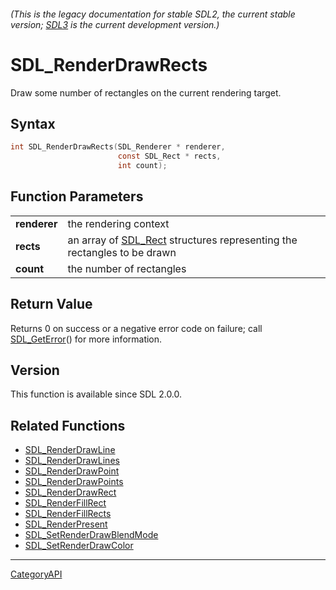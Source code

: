###### (This is the legacy documentation for stable SDL2, the current stable version; [SDL3](https://wiki.libsdl.org/SDL3/) is the current development version.)
# SDL_RenderDrawRects

Draw some number of rectangles on the current rendering target.

## Syntax

```c
int SDL_RenderDrawRects(SDL_Renderer * renderer,
                        const SDL_Rect * rects,
                        int count);

```

## Function Parameters

|                  |                                                                                     |
| ---------------- | ----------------------------------------------------------------------------------- |
| **renderer**     | the rendering context                                                               |
| **rects**        | an array of [SDL_Rect](SDL_Rect.md) structures representing the rectangles to be drawn |
| **count**        | the number of rectangles                                                            |

## Return Value

Returns 0 on success or a negative error code on failure; call
[SDL_GetError](SDL_GetError.md)() for more information.

## Version

This function is available since SDL 2.0.0.

## Related Functions

* [SDL_RenderDrawLine](SDL_RenderDrawLine.md)
* [SDL_RenderDrawLines](SDL_RenderDrawLines.md)
* [SDL_RenderDrawPoint](SDL_RenderDrawPoint.md)
* [SDL_RenderDrawPoints](SDL_RenderDrawPoints.md)
* [SDL_RenderDrawRect](SDL_RenderDrawRect.md)
* [SDL_RenderFillRect](SDL_RenderFillRect.md)
* [SDL_RenderFillRects](SDL_RenderFillRects.md)
* [SDL_RenderPresent](SDL_RenderPresent.md)
* [SDL_SetRenderDrawBlendMode](SDL_SetRenderDrawBlendMode.md)
* [SDL_SetRenderDrawColor](SDL_SetRenderDrawColor.md)

----
[CategoryAPI](CategoryAPI.md)
